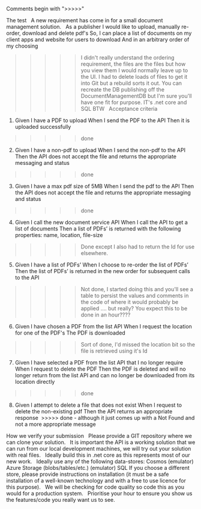 Comments begin with ">>>>>"

The test
 
A new requirement has come in for a small document management solution.
 
As a publisher
I would like to upload, manually re-order, download and delete pdf's
So, I can place a list of documents on my client apps and website for users to download
And in an arbitrary order of my choosing

>>>>> I didn't really understand the ordering requirement, the files are the files but how you view them I would normally leave up to the UI.
>>>>> I had to delete loads of files to get it into Git but a rebuild sorts it out. You can recreate the DB publishing off the DocumentManagementDB but I'm sure you'll have one fit for purpose. IT's .net core and SQL BTW
 
Acceptance criteria
 
1. Given I have a PDF to upload
When I send the PDF to the API
Then it is uploaded successfully
>>>>> done
 
2. Given I have a non-pdf to upload
When I send the non-pdf to the API
Then the API does not accept the file and returns the appropriate messaging and status
>>>>> done
 
3. Given I have a max pdf size of 5MB
When I send the pdf to the API
Then the API does not accept the file and returns the appropriate messaging and status
>>>>> done
 
4. Given I call the new document service API
When I call the API to get a list of documents
Then a list of PDFs’ is returned with the following properties: name, location, file-size
>>>>> Done except I also had to return the Id for use elsewhere. 
 
5. Given I have a list of PDFs’
When I choose to re-order the list of PDFs’
Then the list of PDFs’ is returned in the new order for subsequent calls to the API
>>>>> Not done, I started doing this and you'll see a table to persist the values and comments in the code of where it would probably be applied .... but really? You expect this to be done in an hour????
 
6. Given I have chosen a PDF from the list API
When I request the location for one of the PDF's
The PDF is downloaded
>>>>> Sort of done, I'd missed the location bit so the file is retrieved using it's Id
 
7. Given I have selected a PDF from the list API that I no longer require
When I request to delete the PDF
Then the PDF is deleted and will no longer return from the list API and can no longer be downloaded from its location directly
>>>>> done
 
8. Given I attempt to delete a file that does not exist
When I request to delete the non-existing pdf
Then the API returns an appropriate response
 >>>>> done - although it just comes up with a Not Found and not a more appropriate message

How we verify your submission
 
Please provide a GIT repository where we can clone your solution.
 
It is important the API is a working solution that we can run from our local development machines, we will try out your solution with real files.
 
Ideally build this in .net core as this represents most of our new work.
 
Ideally use any of the following data-stores:
Cosmos (emulator)
Azure Storage (blobs/tables/etc.) (emulator)
SQL
If you choose a different store, please provide instructions on installation (it must be a safe installation of a well-known technology and with a free to use licence for this purpose).
 
We will be checking for code quality so code this as you would for a production system.
 
Prioritise your hour to ensure you show us the features/code you really want us to see.
